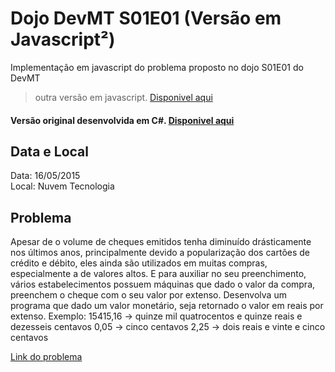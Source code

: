  
# Dojo DevMT S01E01 (Versão em Javascript²) 
Implementação em javascript do problema proposto no dojo S01E01 do DevMT
> outra versão em javascript. [Disponivel aqui](https://github.com/gpedro/dojo-s01e01-cheque-por-extenso.js)
#### Versão original desenvolvida em C#. [Disponivel aqui](https://github.com/devmatogrosso/dojo-s01e01-cheque-por-extenso)


## Data e Local
Data: 16/05/2015  
Local: Nuvem Tecnologia  

## Problema
Apesar de o volume de cheques emitidos tenha diminuído drásticamente nos últimos anos,
principalmente devido a popularização dos cartões de crédito e débito, eles ainda são
utilizados em muitas compras, especialmente a de valores altos. E para auxiliar no seu
preenchimento, vários estabelecimentos possuem máquinas que dado o valor da compra,
preenchem o cheque com o seu valor por extenso.
Desenvolva um programa que dado um valor monetário, seja retornado o valor em reais
por extenso.
Exemplo:
15415,16 -> quinze mil quatrocentos e quinze reais e dezesseis centavos
0,05 -> cinco centavos
2,25 -> dois reais e vinte e cinco centavos

[Link do problema](http://dojopuzzles.com/problemas/exibe/cheque-por-extenso/)
 